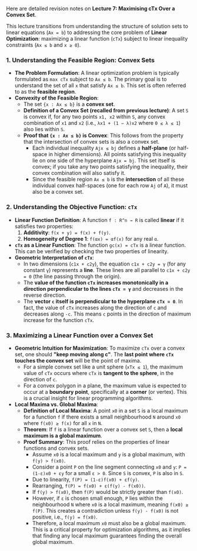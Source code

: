 Here are detailed revision notes on **Lecture 7: Maximising cTx Over a Convex Set**.

This lecture transitions from understanding the structure of solution sets to linear equations (`Ax = b`) to addressing the core problem of **Linear Optimization**: maximizing a linear function (`cTx`) subject to linear inequality constraints (`Ax ≤ b` and `x ≥ 0`).

### **1. Understanding the Feasible Region: Convex Sets**

*   **The Problem Formulation**: A linear optimization problem is typically formulated as `max cTx` subject to `Ax ≤ b`. The primary goal is to understand the set of all `x` that satisfy `Ax ≤ b`. This set is often referred to as the **feasible region**.
*   **Convexity of the Feasible Region**:
    *   The set ` {x : Ax ≤ b} ` is a **convex set**.
    *   **Definition of a Convex Set (recalled from previous lecture)**: A set `S` is convex if, for any two points `x1, x2` within `S`, any convex combination of `x1` and `x2` (i.e., `λx1 + (1 − λ)x2` where `0 ≤ λ ≤ 1`) also lies within `S`.
    *   **Proof that ` {x : Ax ≤ b} ` is Convex**: This follows from the property that the intersection of convex sets is also a convex set.
        *   Each individual inequality `Ajx ≤ bj` defines a **half-plane** (or half-space in higher dimensions). All points satisfying this inequality lie on one side of the hyperplane `Ajx = bj`. This set itself is convex; if you take any two points satisfying the inequality, their convex combination will also satisfy it.
        *   Since the feasible region `Ax ≤ b` is the **intersection** of all these individual convex half-spaces (one for each row `Aj` of `A`), it must also be a convex set.

### **2. Understanding the Objective Function: `cTx`**

*   **Linear Function Definition**: A function `f : R^n → R` is called **linear** if it satisfies two properties:
    1.  **Additivity**: `f(x + y) = f(x) + f(y)`.
    2.  **Homogeneity of Degree 1**: `f(αx) = αf(x)` for any real `α`.
*   **`cTx` as a Linear Function**: The function `gc(x) = cTx` is a linear function. This can be verified by checking the two properties of linearity.
*   **Geometric Interpretation of `cTx`**:
    *   In two dimensions (`c1x + c2y`), the equation `c1x + c2y = γ` (for any constant `γ`) represents a **line**. These lines are all parallel to `c1x + c2y = 0` (the line passing through the origin).
    *   The **value of the function `cTx` increases monotonically in a direction perpendicular to the lines `cTx = γ`** and decreases in the reverse direction.
    *   The **vector `c` itself is perpendicular to the hyperplane `cTx = 0`**. In fact, the value of `cTx` increases along the direction of `c` and decreases along `-c`. This means `c` points in the direction of maximum increase for the function `cTx`.

### **3. Maximizing a Linear Function over a Convex Set**

*   **Geometric Intuition for Maximization**: To maximize `cTx` over a convex set, one should **"keep moving along c"**. The **last point where `cTx` touches the convex set** will be the point of maxima.
    *   For a simple convex set like a unit sphere (`xTx ≤ 1`), the maximum value of `cTx` occurs where `cTx` is **tangent to the sphere**, in the direction of `c`.
    *   For a convex polygon in a plane, the maximum value is expected to occur at a **boundary point**, specifically at a **corner** (or vertex). This is a crucial insight for linear programming algorithms.
*   **Local Maxima vs. Global Maxima**:
    *   **Definition of Local Maxima**: A point `x0` in a set `S` is a local maximum for a function `f` if there exists a small neighbourhood `N` around `x0` where `f(x0) ≥ f(x)` for all `x` in `N`.
    *   **Theorem**: If `f` is a linear function over a convex set `S`, then a **local maximum is a global maximum**.
    *   **Proof Summary**: This proof relies on the properties of linear functions and convex sets.
        *   Assume `x0` is a local maximum and `y` is a global maximum, with `f(y) > f(x0)`.
        *   Consider a point `P` on the line segment connecting `x0` and `y`: `P = (1-ε)x0 + εy` for a small `ε > 0`. Since `S` is convex, `P` is also in `S`.
        *   Due to linearity, `f(P) = (1-ε)f(x0) + εf(y)`.
        *   Rearranging, `f(P) = f(x0) + ε(f(y) - f(x0))`.
        *   If `f(y) > f(x0)`, then `f(P)` would be strictly greater than `f(x0)`.
        *   However, if `ε` is chosen small enough, `P` lies within the neighbourhood `N` where `x0` is a local maximum, meaning `f(x0) ≥ f(P)`. This creates a contradiction unless `f(y) - f(x0)` is not positive, i.e., `f(y) = f(x0)`.
        *   Therefore, a local maximum `x0` must also be a global maximum. This is a critical property for optimization algorithms, as it implies that finding any local maximum guarantees finding the overall global maximum.